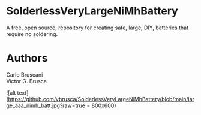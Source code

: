 # SolderlessVeryLargeNiMhBattery
A free, open source, repository for creating safe, large, DIY, batteries that require no soldering.

# Authors
Carlo Bruscani<br>
Victor G. Brusca<br>

![alt text](https://github.com/vbrusca/SolderlessVeryLargeNiMhBattery/blob/main/large_aaa_nimh_batt.jpg?raw=true = 800x600)
